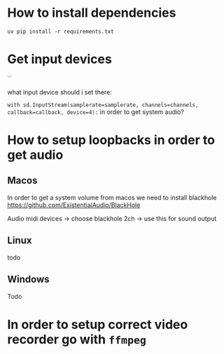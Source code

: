 # How to install dependencies

`uv pip install -r requirements.txt`

# Get input devices

``

what input device should i set there:

`with sd.InputStream(samplerate=samplerate, channels=channels, callback=callback, device=4):` in order to get system audio?



# How to setup loopbacks in order to get audio

## Macos

In order to get a system volume from macos we need to install blackhole https://github.com/ExistentialAudio/BlackHole

Audio midi devices -> choose blackhole 2ch -> use this for sound output

## Linux

todo

## Windows

Todo



# In order to setup correct video recorder go with `ffmpeg`